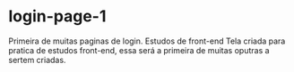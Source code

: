 # login-page-1
Primeira de muitas paginas de login. Estudos de front-end
Tela criada para pratica de estudos front-end, essa será a primeira de muitas oputras a sertem criadas.
